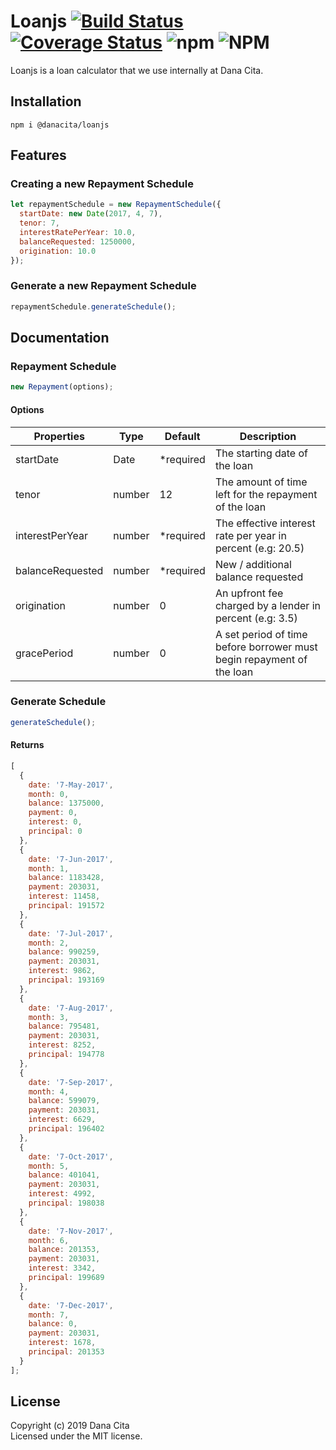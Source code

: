 # Loanjs [![Build Status](https://travis-ci.com/danacita/loanjs.svg?branch=master)](https://travis-ci.com/danacita/loanjs) [![Coverage Status](https://coveralls.io/repos/github/danacita/loanjs/badge.svg?branch=master)](https://coveralls.io/github/danacita/loanjs?branch=master) ![npm](https://img.shields.io/npm/v/@danacita/loanjs.svg) ![NPM](https://img.shields.io/npm/l/@danacita/loanjs.svg)

Loanjs is a loan calculator that we use internally at Dana Cita.

## Installation

```
npm i @danacita/loanjs
```

## Features

### Creating a new Repayment Schedule

```js
let repaymentSchedule = new RepaymentSchedule({
  startDate: new Date(2017, 4, 7),
  tenor: 7,
  interestRatePerYear: 10.0,
  balanceRequested: 1250000,
  origination: 10.0
});
```

### Generate a new Repayment Schedule

```js
repaymentSchedule.generateSchedule();
```

## Documentation

### Repayment Schedule

```js
new Repayment(options);
```

#### Options

| Properties       | Type   | Default    | Description                                                           |
| ---------------- | ------ | ---------- | --------------------------------------------------------------------- |
| startDate        | Date   | \*required | The starting date of the loan                                         |
| tenor            | number | 12         | The amount of time left for the repayment of the loan                 |
| interestPerYear  | number | \*required | The effective interest rate per year in percent (e.g: 20.5)           |
| balanceRequested | number | \*required | New / additional balance requested                                    |
| origination      | number | 0          | An upfront fee charged by a lender in percent (e.g: 3.5)              |
| gracePeriod      | number | 0          | A set period of time before borrower must begin repayment of the loan |

### Generate Schedule

```js
generateSchedule();
```

#### Returns

```js
[
  {
    date: '7-May-2017',
    month: 0,
    balance: 1375000,
    payment: 0,
    interest: 0,
    principal: 0
  },
  {
    date: '7-Jun-2017',
    month: 1,
    balance: 1183428,
    payment: 203031,
    interest: 11458,
    principal: 191572
  },
  {
    date: '7-Jul-2017',
    month: 2,
    balance: 990259,
    payment: 203031,
    interest: 9862,
    principal: 193169
  },
  {
    date: '7-Aug-2017',
    month: 3,
    balance: 795481,
    payment: 203031,
    interest: 8252,
    principal: 194778
  },
  {
    date: '7-Sep-2017',
    month: 4,
    balance: 599079,
    payment: 203031,
    interest: 6629,
    principal: 196402
  },
  {
    date: '7-Oct-2017',
    month: 5,
    balance: 401041,
    payment: 203031,
    interest: 4992,
    principal: 198038
  },
  {
    date: '7-Nov-2017',
    month: 6,
    balance: 201353,
    payment: 203031,
    interest: 3342,
    principal: 199689
  },
  {
    date: '7-Dec-2017',
    month: 7,
    balance: 0,
    payment: 203031,
    interest: 1678,
    principal: 201353
  }
];
```

## License

Copyright (c) 2019 Dana Cita  
Licensed under the MIT license.

